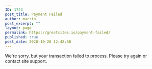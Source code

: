 ```yaml
---
ID: 1743
post_title: Payment Failed
author: martin
post_excerpt: ""
layout: page
permalink: https://greatsites.io/payment-failed/
published: true
post_date: 2020-10-20 12:48:58
---
```

We're sorry, but your transaction failed to process. Please try again or contact site support.
